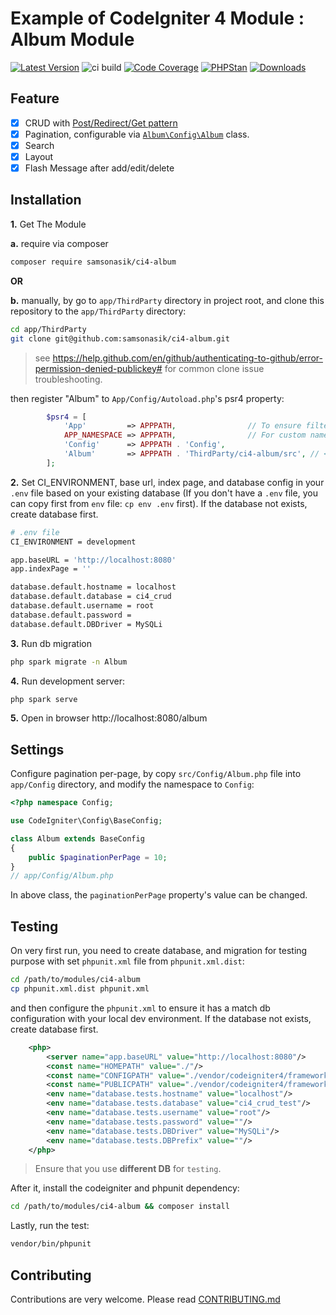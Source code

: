 Example of CodeIgniter 4 Module : Album Module
==============================================

[![Latest Version](https://img.shields.io/github/release/samsonasik/ci4-album.svg?style=flat-square)](https://github.com/samsonasik/ci4-album/releases)
![ci build](https://github.com/samsonasik/ci4-album/workflows/ci%20build/badge.svg)
[![Code Coverage](https://codecov.io/gh/samsonasik/ci4-album/branch/master/graph/badge.svg)](https://codecov.io/gh/samsonasik/ci4-album)
[![PHPStan](https://img.shields.io/badge/style-level%20max-brightgreen.svg?style=flat-square&label=phpstan)](https://github.com/phpstan/phpstan)
[![Downloads](https://poser.pugx.org/samsonasik/ci4-album/downloads)](https://packagist.org/packages/samsonasik/ci4-album)

Feature
-------

- [x] CRUD with [Post/Redirect/Get pattern](https://en.wikipedia.org/wiki/Post/Redirect/Get)
- [x] Pagination, configurable via [`Album\Config\Album`](#settings) class.
- [x] Search
- [x] Layout
- [x] Flash Message after add/edit/delete

Installation
------------

**1.** Get The Module

**a.** require via composer

```bash
composer require samsonasik/ci4-album
```

**OR**

**b.** manually, by go to `app/ThirdParty` directory in project root, and clone this repository to the `app/ThirdParty` directory:

```bash
cd app/ThirdParty
git clone git@github.com:samsonasik/ci4-album.git
```

> see https://help.github.com/en/github/authenticating-to-github/error-permission-denied-publickey# for common clone issue troubleshooting.

then register "Album" to `App/Config/Autoload.php`'s psr4 property:

```php
		$psr4 = [
			'App'         => APPPATH,                // To ensure filters, etc still found,
			APP_NAMESPACE => APPPATH,                // For custom namespace
			'Config'      => APPPATH . 'Config',
			'Album'       => APPPATH . 'ThirdParty/ci4-album/src', // <-- add this line
		];
```

**2.** Set CI_ENVIRONMENT, base url, index page, and database config in your `.env` file based on your existing database (If you don't have a `.env` file, you can copy first from `env` file: `cp env .env` first). If the database not exists, create database first.

```bash
# .env file
CI_ENVIRONMENT = development

app.baseURL = 'http://localhost:8080'
app.indexPage = ''

database.default.hostname = localhost
database.default.database = ci4_crud
database.default.username = root
database.default.password =
database.default.DBDriver = MySQLi
```

**3.** Run db migration

```bash
php spark migrate -n Album
```

**4.** Run development server:

```bash
php spark serve
```

**5.** Open in browser http://localhost:8080/album

Settings
--------

Configure pagination per-page, by copy `src/Config/Album.php` file into `app/Config` directory, and modify the namespace to `Config`:

```php
<?php namespace Config;

use CodeIgniter\Config\BaseConfig;

class Album extends BaseConfig
{
    public $paginationPerPage = 10;
}
// app/Config/Album.php
```

In above class, the `paginationPerPage` property's value can be changed.

Testing
-------

On very first run, you need to create database, and migration for testing purpose with set `phpunit.xml` file from `phpunit.xml.dist`:

```bash
cd /path/to/modules/ci4-album
cp phpunit.xml.dist phpunit.xml
```

and then configure the `phpunit.xml` to ensure it has a match db configuration with your local dev environment.  If the database not exists, create database first.

```xml
	<php>
		<server name="app.baseURL" value="http://localhost:8080"/>
		<const name="HOMEPATH" value="./"/>
		<const name="CONFIGPATH" value="./vendor/codeigniter4/framework/app/Config/"/>
		<const name="PUBLICPATH" value="./vendor/codeigniter4/framework/public/"/>
		<env name="database.tests.hostname" value="localhost"/>
		<env name="database.tests.database" value="ci4_crud_test"/>
		<env name="database.tests.username" value="root"/>
		<env name="database.tests.password" value=""/>
		<env name="database.tests.DBDriver" value="MySQLi"/>
		<env name="database.tests.DBPrefix" value=""/>
	</php>
```

> Ensure that you use **different DB** for `testing`.


After it, install the codeigniter and phpunit dependency:

```bash
cd /path/to/modules/ci4-album && composer install
```

Lastly, run the test:

```bash
vendor/bin/phpunit
````

Contributing
------------
Contributions are very welcome. Please read [CONTRIBUTING.md](https://github.com/samsonasik/ci4-album/blob/master/CONTRIBUTING.md)
